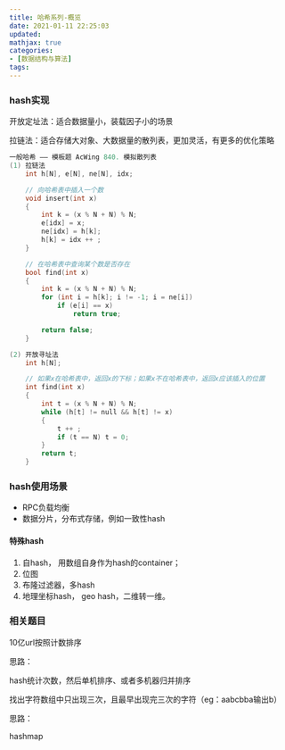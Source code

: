 ```yaml
---
title: 哈希系列-概览
date: 2021-01-11 22:25:03
updated:
mathjax: true
categories:
- [数据结构与算法]
tags: 
---
```


### hash实现

开放定址法：适合数据量小，装载因子小的场景

拉链法：适合存储大对象、大数据量的散列表，更加灵活，有更多的优化策略

```cpp
一般哈希 —— 模板题 AcWing 840. 模拟散列表
(1) 拉链法
    int h[N], e[N], ne[N], idx;

    // 向哈希表中插入一个数
    void insert(int x)
    {
        int k = (x % N + N) % N;
        e[idx] = x;
        ne[idx] = h[k];
        h[k] = idx ++ ;
    }

    // 在哈希表中查询某个数是否存在
    bool find(int x)
    {
        int k = (x % N + N) % N;
        for (int i = h[k]; i != -1; i = ne[i])
            if (e[i] == x)
                return true;

        return false;
    }

(2) 开放寻址法
    int h[N];

    // 如果x在哈希表中，返回x的下标；如果x不在哈希表中，返回x应该插入的位置
    int find(int x)
    {
        int t = (x % N + N) % N;
        while (h[t] != null && h[t] != x)
        {
            t ++ ;
            if (t == N) t = 0;
        }
        return t;
    }
```

### hash使用场景

- RPC负载均衡
- 数据分片，分布式存储，例如一致性hash

#### 特殊hash

1. 自hash， 用数组自身作为hash的container；
2. 位图
3. 布隆过滤器，多hash
4. 地理坐标hash， geo hash，二维转一维。

### 相关题目

10亿url按照计数排序

思路：

hash统计次数，然后单机排序、或者多机器归并排序

找出字符数组中只出现三次，且最早出现完三次的字符（eg：aabcbba输出b）

思路：

hashmap
